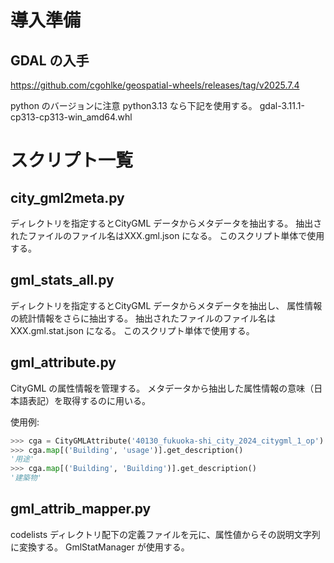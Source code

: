 # 導入準備

## GDAL の入手

https://github.com/cgohlke/geospatial-wheels/releases/tag/v2025.7.4

python のバージョンに注意
python3.13 なら下記を使用する。
gdal-3.11.1-cp313-cp313-win_amd64.whl

# スクリプト一覧

## city_gml2meta.py

ディレクトリを指定するとCityGML データからメタデータを抽出する。
抽出されたファイルのファイル名はXXX.gml.json になる。
このスクリプト単体で使用する。

## gml_stats_all.py

ディレクトリを指定するとCityGML データからメタデータを抽出し、
属性情報の統計情報をさらに抽出する。
抽出されたファイルのファイル名はXXX.gml.stat.json になる。
このスクリプト単体で使用する。

## gml_attribute.py

CityGML の属性情報を管理する。
メタデータから抽出した属性情報の意味（日本語表記）を取得するのに用いる。

使用例:

```py
>>> cga = CityGMLAttribute('40130_fukuoka-shi_city_2024_citygml_1_op')
>>> cga.map[('Building', 'usage')].get_description() 
'用途'
>>> cga.map[('Building', 'Building')].get_description()
'建築物'
```

## gml_attrib_mapper.py

codelists ディレクトリ配下の定義ファイルを元に、属性値からその説明文字列に変換する。
GmlStatManager が使用する。
